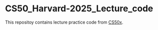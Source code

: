 # CS50_Harvard-2025_Lecture_code

This repositoy contains lecture practice code from [CS50x](https://cs50.harvard.edu/x/2025/).
